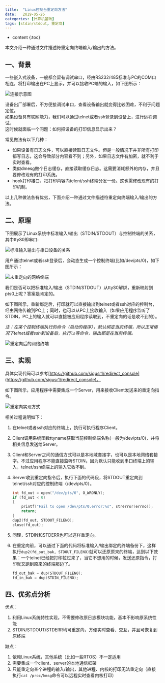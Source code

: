 ```yaml
---
title:  "Linux控制台重定向方法"  
date:   2019-05-26
categories: [计算机基础]  
tags: [stdin/stdout, 重定向]
---
```


* content
{:toc}

本文介绍一种通过文件描述符重定向终端输入/输出的方法。




## 一、背景 ##

一些嵌入式设备，一般都会留有调试串口，经由RS232/485标准与PC的COM口相连，将打印输出在PC上显示，并可以接收PC端的输入，如下图所示：  

![连接示意图](/2019-05-26-linux_console_redirect/pc_com_dev.png?raw=true)

设备出厂部署后，不方便接调试串口，查看设备输出就变得比较困难，不利于问题定位。  
如果设备具有联网能力，我们可以通过telnet或者ssh登录到设备上，进行远程调试。  
这时候就面临一个问题：如何把设备的打印信息显示出来？  

常见做法有以下几种：  

- 如果设备有日志文件，可以直接读取日志文件。但是一般情况下并非所有打印都写日志，这会导致部分内容看不到；另外，如果日志文件有加密，就不利于实时查看。
- 类似dmesg做个日志缓存，直接读取缓存日志。这需要消耗额外的内存，并且要修改现有的打印系统。
- hook打印接口，把打印内容向telent/ssh终端分发一份。这也需修改现有的打印机制。

以上几种做法各有优劣，下面介绍一种通过文件描述符重定向终端输入/输出的方法。   

## 二、原理 ##  

下图展示了Linux系统中标准输入/输出（STDIN/STDOUT）与控制终端的关系，其中ttyS0即串口:

![标准输入输出与串口设备的关系](/2019-05-26-linux_console_redirect/std_with_ttyS.png?raw=true)

用户通过telnet或者ssh登录后，会动态生成一个控制终端(比如/dev/pts/0)，如下图所示：

![未重定向的网络终端](/2019-05-26-linux_console_redirect/net_console_no_redirect.png?raw=true)

我们是否可以把标准输入/输出（STDIN/STDOUT）从ttyS0解绑，重新映射到pts0上呢？答案是肯定的。  

如下图所示，重新绑定后，打印就可以直接输出到telnet或者ssh对应的控制台，经由网络传输到PC上；同时，也可以从PC上接收输入（如果应用程序监听了STDIN，PC上的输入就可以直接被应用程序读取到，不重定向的话是收不到的）。  

*注：在某个控制终端执行的命令（启动的程序），默认绑定当前终端，所以正常情况下telnet或者ssh到设备后，执行`ls`等命令，输出都是在当前终端。*

![重定向后的网络终端](/2019-05-26-linux_console_redirect/net_console_redirect.png?raw=true)

## 三、实现 ##  

具体实现代码可以参考[https://github.com/sigusr1/redirect_console](https://github.com/sigusr1/redirect_console)。  

如下图所示，应用程序中需要集成一个Server，用来接收Client发送来的重定向指令。

![重定向实现方式](/2019-05-26-linux_console_redirect/implement.png?raw=true)

相关过程说明如下：

1. 在telnet或者ssh对应的终端上，执行可执行程序Client。
2. Client调用系统函数ttyname获取当前控制终端名称(一般为/dev/pts/0)，并将相关信息发送给Server。
3. Client和Server之间的通信方式可以是本地域套接字，也可以是本地网络套接字。不过应用程序不能直接监听STDIN，因为默认只能收到串口终端上的输入，telnet/ssh终端上的输入它收不到。
4. Server收到重定向指令后，执行下面的代码段，将STDOUT重定向到telnet/ssh对应的控制终端（/dev/pts/0）。

    ```c
    int fd_out = open("/dev/pts/0", O_WRONLY);
    if (fd_out < 0)
    {
        printf("Fail to open /dev/pts/0.error:%s", strerror(errno));
        return;
    }
    dup2(fd_out, STDOUT_FILENO);
    close(fd_out);
    ```

5. 同理，STDIN和STDERR也可以这样重定向。
6. 在重定向前，可以通过下面的代码将标准输入/输出绑定的终端备份下，这样执行`dup2(fd_out_bak, STDOUT_FILENO)`就可以还原原来的终端，达到以下效果：一个telnet已经把打印拉过来了，当它不想用的时候，发送还原指令，打印就又跑到原来的终端那边了。
    ```c
    fd_out_bak = dup(STDOUT_FILENO);
    fd_in_bak = dup(STDIN_FILENO);
    ```

## 四、优劣点分析 ##  

优点：  

1. 利用Linux系统特性实现，不需要修改原日志模块功能，基本不影响原系统性能
2. STDIN/STDOUT/STDERR均可重定向，方便实时查看、交互，并且可恢复到原终端

缺点：  

1. 依赖Linux系统，其他系统（比如一些RTOS）不一定适用
2. 需要集成一个client、server的本地通信框架
3. 只能重定向某个进程的输入/输出，其他进程、内核的打印无法重定向（直接执行`cat /proc/kmsg`命令可以远程实时查看内核打印）